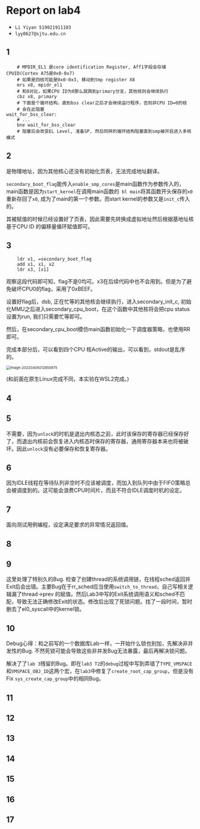 # Report on lab4

- `Li Yiyan 519021911103`
- `lyy0627@sjtu.edu.cn`

## 1
```assembly
	# MPDIR_EL1 是core identification Register, Aff1字段会存储CPUID(Cortex A75是0x0-0x7)
	# 如果是四核可能是0x0-0x3, 移动到tmp register X8
	mrs	x8, mpidr_el1
	# 和0对比，如果CPU ID为0那么就跳到primary分支，其他核则会继续执行
	cbz	x8, primary
	# 下面是个循环结构，直到bss clear之后才会继续运行程序，否则非CPU ID=0的核
	# 会在此阻塞
wait_for_bss_clear:
	# ...
	bne	wait_for_bss_clear
	# 阻塞后会改变EL Level, 准备SP, 然后同样的循环结构阻塞直到smp被开启进入多核模式
```

## 2

是物理地址，因为其他核心还没有初始化页表，无法完成地址翻译。

`secondary_boot_flag`能传入`enable_smp_cores`是main函数作为参数传入的，main函数是因为`start_kernel`在调用main函数的` bl main`将其函数开头保存的`x0`重新存回了`x0`, 成为了main的第一个参数。而start kernel的参数又是`init_c`传入的。

其被赋值的时候已经设置好了页表，因此需要先转换成虚拟地址然后根据基地址核基于CPU ID 的偏移量循环赋值即可。

## 3

```assembly
	ldr	x1, =secondary_boot_flag
	add	x1, x1, x2
	ldr	x3, [x1]
```

观察这段代码即可知，flag不是0均可。x3在后续代码中也不会用到。但是为了避免破坏CPU0的flag，采用了0xBEEF。

设置好flag后，dsb, 正在忙等的其他核会继续执行，进入secondary_init_c, 初始化MMU之后进入secondary_cpu_boot，在这个函数中其他核将会把cpu status设置为run, 我们只需要忙等即可。

然后，在secondary_cpu_boot模仿main函数初始化一下调度器策略，也使用RR即可。

完成本部分后，可以看到四个CPU 核Active的输出，可以看到，stdout是乱序的。

<img src="https://s2.loli.net/2022/04/09/AmWNbXon7uPvRlB.png" alt="image-20220409212855975" style="zoom:67%;" />

(和前面在原生Linux完成不同，本实验在WSL2完成。)

## 4



## 5

不需要，因为`unlock`的时机是退出内核态之前，此时该保存的寄存器已经保存好了，而退出内核前会恢复进入内核态时保存的寄存器，通用寄存器本来也将被破坏。因此`unlock`没有必要保存和恢复寄存器。

## 6

因为IDLE线程在等待队列非空时不应该被调度，而加入到队列中由于FIFO策略总会被调度到的。这可能会浪费CPU时间片，而且不符合IDLE调度时机的设定。

## 7

面向测试用例编程，设定满足要求的异常情况返回值。

## 8

## 9

这里处理了特别久的Bug. 检查了创建thread的系统调用链，在线程sched返回并Exit后会出错。主要Bug在于rr_sched应当使用`switch_to_thread`，自己写相关逻辑漏了thread->prev 的赋值。然后Lab3中写的Exit系统调用语义和sched不匹配，导致无法正确修改Exit的状态。修改后出现了死锁问题。找了一段时间，暂时删去了el0_syscall中的kernel锁。

## 10

Debug心得：和之前写的一个数据库Lab一样，一开始什么锁也别加，先解决非并发性的Bug. 不然死锁可能会导致这些非并发Bug无法暴露，最后再解决锁问题。

解决了了`lab 3`残留的Bug。即在`lab3 T2`的`debug`过程中写到弄错了`TYPE_VMSPACE`和`VMSPACE_OBJ_ID`这两个宏，在`lab3`中修复了`create_root_cap_group`，但是没有Fix `sys_create_cap_group`中的相同Bug。

## 11



## 12



## 13



## 14



## 15



## 16



## 17



